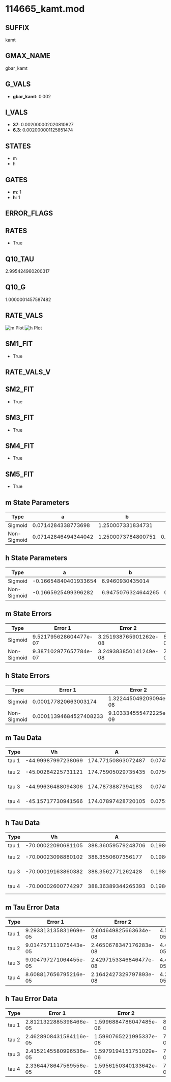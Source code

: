 # 114665_kamt.mod

## SUFFIX

kamt

## GMAX_NAME

gbar_kamt

## G_VALS

- **gbar_kamt**: 0.002

## I_VALS

- **37**: 0.002000002020810827
- **6.3**: 0.002000001125851474

## STATES

- m
- h

## GATES

- **m**: 1
- **h**: 1

## ERROR_FLAGS


## RATES

- True

## Q10_TAU

2.995424960200317

## Q10_G

1.0000001457587482

## RATE_VALS

![m Plot](/Users/pbozelos/Dropbox/icg-Chai-Panos/supermodels/output_markdown_files/K/114665_kamt.mod/images/m.png)
![h Plot](/Users/pbozelos/Dropbox/icg-Chai-Panos/supermodels/output_markdown_files/K/114665_kamt.mod/images/h.png)

## SM1_FIT

- True

## RATE_VALS_V

## SM2_FIT

- True

## SM3_FIT

- True

## SM4_FIT

- True

## SM5_FIT

- True

## m State Parameters

| Type | a | b | c | d |
| --- | --- | --- | --- | --- |
| Sigmoid | 0.0714284338773698 | 1.250007331834731 |
| Non-Sigmoid | 0.07142846494344042 | 1.2500073784800751 | 0.9999997697334998 | 4.302761799532839e-08 |

## h State Parameters

| Type | a | b | c | d |
| --- | --- | --- | --- | --- |
| Sigmoid | -0.16654840401933654 | 6.9460930435014 |
| Non-Sigmoid | -0.1665925499396282 | 6.9475076324644265 | 0.9998836761994786 | -1.3075563176874192e-05 |

## m State Errors

| Type | Error 1 | Error 2 | Error 3 |
| --- | --- | --- | --- |
| Sigmoid | 9.521795628604477e-07 | 3.251938765901262e-08 | 8.096959238023771e-07 |
| Non-Sigmoid | 9.387102977657784e-07 | 3.249383850141249e-08 | 7.982421923118541e-07 |

## h State Errors

| Type | Error 1 | Error 2 | Error 3 |
| --- | --- | --- | --- |
| Sigmoid | 0.000177820663003174 | 1.322445049209094e-08 | 0.0001320266792517078 |
| Non-Sigmoid | 0.00011394684527408233 | 9.103334555472225e-09 | 8.460222416602237e-05 |

## m Tau Data

| Type | Vh | A | b1 | b2 | c1 | c2 | d1 | d2 | e1 | e2 |
| --- | --- | --- | --- | --- | --- | --- | --- | --- | --- | --- |
| tau 1 | -44.99987997238069 | 174.77150863072487 | 0.0749921041236351 | 0.024999011886490306 |
| tau 2 | -45.00284225731121 | 174.75905029735435 | 0.07500669883409664 | 4.019818372519683e-07 | 0.024995576129654945 | 1.501667444778245e-08 |
| tau 3 | -44.99636488094306 | 174.7873887394183 | 0.07498509835687384 | -2.3229172725247274e-07 | -7.445019101548783e-09 | 0.025006980937466984 | -1.1829867247723738e-07 | 5.038806884818837e-10 |
| tau 4 | -45.15717730941566 | 174.07897428720105 | 0.07551420844256641 | 1.6462239181047604e-05 | 2.970928500860025e-07 | 2.4691743726075255e-09 | 0.024731188266753603 | 3.2993508080146575e-06 | -1.711738511790805e-08 | 3.040345545429267e-11 |

## h Tau Data

| Type | Vh | A | b1 | b2 | c1 | c2 | d1 | d2 | e1 | e2 |
| --- | --- | --- | --- | --- | --- | --- | --- | --- | --- | --- |
| tau 1 | -70.00022090681105 | 388.36059579248706 | 0.1980027710095698 | 0.0019998738377744437 |
| tau 2 | -70.00023098880102 | 388.3550607356177 | 0.19800509133067415 | 1.2923563312056312e-06 | 0.0019995482216194457 | 1.5630315858647349e-09 |
| tau 3 | -70.00019163860382 | 388.3562771262428 | 0.1980068389643071 | 1.305585917144693e-06 | -3.523716899461131e-08 | 0.001999549456931757 | 2.680171477615759e-09 | -6.625024762656686e-12 |
| tau 4 | -70.00002600774297 | 388.36389344265393 | 0.19800444311840948 | 7.423746086254218e-07 | -3.9666480531653716e-08 | 2.2288271879926963e-09 | 0.002001032900271544 | -2.9589816165541032e-08 | 2.5788264526058985e-10 | -7.224796141049292e-13 |

## m Tau Error Data

| Type | Error 1 | Error 2 | Error 3 |
| --- | --- | --- | --- |
| tau 1 | 9.293313135831969e-05 | 2.604649825663634e-08 | 4.558590891972942e-05 |
| tau 2 | 9.014757111075443e-05 | 2.4650678347176283e-08 | 4.421952543646632e-05 |
| tau 3 | 9.004797271064455e-05 | 2.4297153346846477e-08 | 4.417067005486453e-05 |
| tau 4 | 8.608817656795216e-05 | 2.1642427329797893e-08 | 4.222829596649468e-05 |

## h Tau Error Data

| Type | Error 1 | Error 2 | Error 3 |
| --- | --- | --- | --- |
| tau 1 | 2.8121322885398466e-05 | 1.5996884786047485e-06 | 8.485694428491536e-06 |
| tau 2 | 2.4628908431584116e-05 | 1.5990765221995337e-06 | 7.4318477800430215e-06 |
| tau 3 | 2.4152145580996536e-05 | 1.5979194151751029e-06 | 7.287983144604999e-06 |
| tau 4 | 2.3364478647569556e-05 | 1.5956150340133642e-06 | 7.050302259686215e-06 |

